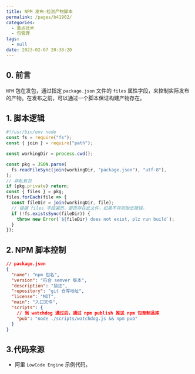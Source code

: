 ```yaml
---
title: NPM 发布-检测产物脚本
permalink: /pages/b41902/
categories: 
  - 重点技术
  - 包管理
tags: 
  - null
date: 2023-02-07 20:38:20
---
```


## 0. 前言

`NPM` 包在发包，通过指定 `package.json` 文件的 `files` 属性字段，来控制实际发布的产物。在发布之前，可以通过一个脚本保证构建产物存在。

## 1. 脚本逻辑

```javascript
#!/usr/bin/env node
const fs = require("fs");
const { join } = require("path");

const workingDir = process.cwd();

const pkg = JSON.parse(
  fs.readFileSync(join(workingDir, "package.json"), "utf-8"),
);
// 非私有包
if (pkg.private) return;
const { files } = pkg;
files.forEach(file => {
  const fileDir = join(workingDir, file);
  // 根据 files 字段遍历，是否存在此文件，如果不存则抛出错误。
  if (!fs.existsSync(fileDir)) {
    throw new Error(`${fileDir} does not exist, plz run build`);
  }
});
```

## 2. NPM 脚本控制

```json
// package.json
{
  "name": "npm 包名",
  "version": "符合 semver 版本",
  "description": "描述",
  "repository": "git 仓库地址",
  "license": "MIT",
  "main": "入口文件",
  "scripts": {
    // 当 watchdog 通过后，通过 npm publish 推送 npm 包至制品库
    "pub": "node ./scripts/watchdog.js && npm pub"
  }
}
```

## 3.代码来源

- 阿里 `LowCode Engine` 示例代码。
